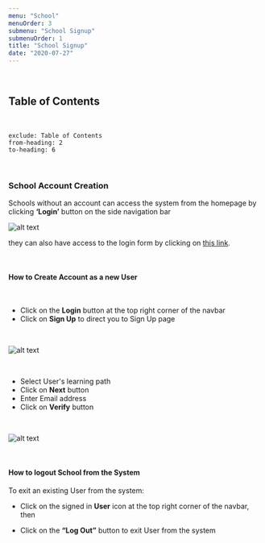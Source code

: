 ```yaml
---
menu: "School"
menuOrder: 3
submenu: "School Signup"
submenuOrder: 1
title: "School Signup"
date: "2020-07-27"
---
```


<br />


## Table of Contents

<br />

```toc
exclude: Table of Contents
from-heading: 2
to-heading: 6
```

<br />

### School Account Creation

Schools without an account can access the system from the homepage by
      clicking **‘Login’** button on the side navigation bar

  ![alt text](/images/SchoolLogin.png "Title") 

 they can also have access to the login form by clicking on  [this link](https://www.luminate.ng/LoginView).

<!-- if Schools has an account already they can login, [via this link](https://www.luminate.ng/LoginView). -->

<br />


#### How to Create Account as a new User

<br />

* Click on the  **Login** button at the top right corner of the navbar
* Click on **Sign Up** to direct you to Sign Up page

<br />

 ![alt text](/images/SignUp.png "Title")

<br />

* Select User's learning path
* Click on **Next** button
* Enter Email address
* Click on **Verify** button

<br />

  ![alt text](/images/Verify.png "Title")

<br />


#### How to logout School from the System

 To exit an existing User from the system:

* Click on the signed in **User** icon at the top right corner of the navbar,
 then

* Click on the **“Log Out”** button to exit User from the system